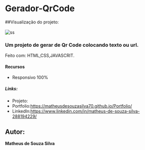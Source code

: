 # Gerador-QrCode
##Visualização do projeto: 
<br/>
<br/>
![ss](
![README.md](https://user-images.githubusercontent.com/97799788/184714233-871d5962-af1d-4760-9a89-1fef282d6cee.png))

### Um projeto de gerar de Qr Code colocando texto ou url.
Feito com: HTML,CSS,JAVASCRIT.

#### Recursos
- Responsivo 100%

##### Links:
- Projeto:
- Portfolio:https://matheusdesouzasilva70.github.io/Portfolio/
- LinkedIn:https://www.linkedin.com/in/matheus-de-souza-silva-288194229/

## Autor:
**Matheus de Souza Silva**
